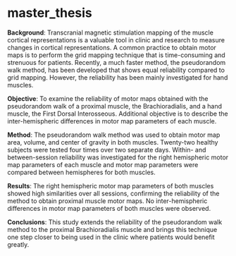 # master_thesis

**Background**: Transcranial magnetic stimulation mapping of the muscle cortical representations is a valuable tool in clinic and research to measure changes in cortical representations. A common practice to obtain motor maps is to perform the grid mapping technique that is time-consuming and strenuous for patients. Recently, a much faster method, the pseudorandom walk method, has been developed that shows equal reliability compared to grid mapping. However, the reliability has been mainly investigated for hand muscles.

**Objective**: To examine the reliability of motor maps obtained with the pseudorandom walk of a proximal muscle, the Brachioradialis, and a hand muscle, the First Dorsal Interosseous. Additional objective is to describe the inter-hemispheric differences in motor map parameters of each muscle. 

**Method**: The pseudorandom walk method was used to obtain motor map area, volume, and center of gravity in both muscles. Twenty-two healthy subjects were tested four times over two separate days. Within- and between-session reliability was investigated for the right hemispheric motor map parameters of each muscle and motor map parameters were compared between hemispheres for both muscles. 

**Results**: The right hemispheric motor map parameters of both muscles showed high similarities over all sessions, confirming the reliability of the method to obtain proximal muscle motor maps. No inter-hemispheric differences in motor map parameters of both muscles were observed.

**Conclusions**: This study extends the reliability of the pseudorandom walk method to the proximal Brachioradialis muscle and brings this technique one step closer to being used in the clinic where patients would benefit greatly. 

